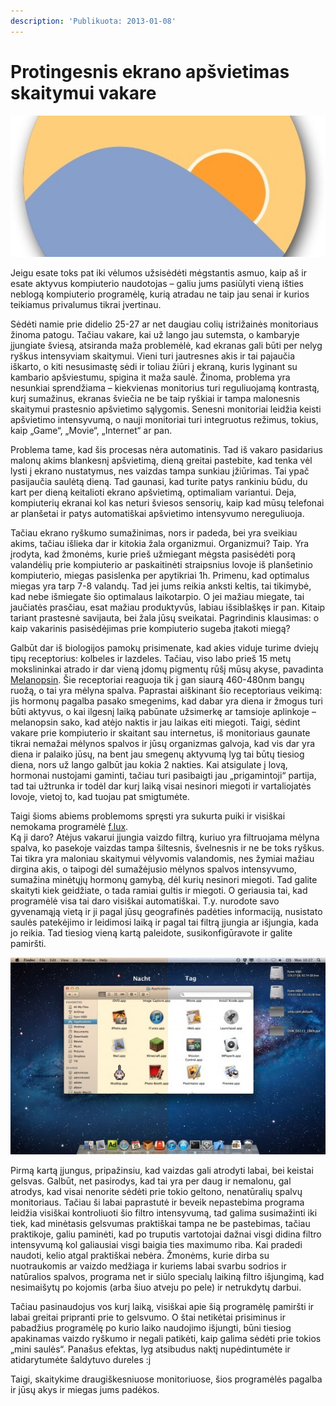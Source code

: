 ```yaml
---
description: 'Publikuota: 2013-01-08'
---
```


# Protingesnis ekrano apšvietimas skaitymui vakare

![](../../../.gitbook/assets/f.lux_-23294_512x230.jpg)

Jeigu esate toks pat iki vėlumos užsisėdėti mėgstantis asmuo, kaip aš ir esate aktyvus kompiuterio naudotojas – galiu jums pasiūlyti vieną išties neblogą kompiuterio programėlę, kurią atradau ne taip jau senai ir kurios teikiamus privalumus tikrai įvertinau.

Sėdėti namie prie didelio 25-27 ar net daugiau colių istrižainės monitoriaus žinoma patogu. Tačiau vakare, kai už lango jau sutemsta, o kambaryje įjungiate šviesą, atsiranda maža problemėlė, kad ekranas gali būti per nelyg ryškus intensyviam skaitymui. Vieni turi jautresnes akis ir tai pajaučia iškarto, o kiti nesusimastę sėdi ir toliau žiūri į ekraną, kuris lyginant su kambario apšviestumu, spigina it maža saulė. Žinoma, problema yra nesunkiai sprendžiama – kiekvienas monitorius turi reguliuojamą kontrastą, kurį sumažinus, ekranas šviečia ne be taip ryškiai ir tampa malonesnis skaitymui prastesnio apšvietimo sąlygomis. Senesni monitoriai leidžia keisti apšvietimo intensyvumą, o nauji monitoriai turi integruotus režimus, tokius, kaip „Game“, „Movie“, „Internet“ ar pan.

Problema tame, kad šis procesas nėra automatinis. Tad iš vakaro pasidarius malonų akims blankesnį apšvietimą, dieną greitai pastebite, kad tenka vėl lysti į ekrano nustatymus, nes vaizdas tampa sunkiau įžiūrimas. Tai ypač pasijaučia saulėtą dieną. Tad gaunasi, kad turite patys rankiniu būdu, du kart per dieną keitalioti ekrano apšvietimą, optimaliam variantui. Deja, kompiuterių ekranai kol kas neturi šviesos sensorių, kaip kad mūsų telefonai ar planšetai ir patys automatiškai apšvietimo intensyvumo nereguliuoja.

Tačiau ekrano ryškumo sumažinimas, nors ir padeda, bei yra sveikiau akims, tačiau išlieka dar ir kitokia žala organizmui. Organizmui? Taip. Yra įrodyta, kad žmonėms, kurie prieš užmiegant mėgsta pasisėdėti porą valandėlių prie kompiuterio ar paskaitinėti straipsnius lovoje iš planšetinio kompiuterio, miegas pasislenka per apytikriai 1h. Primenu, kad optimalus miegas yra tarp 7-8 valandų. Tad jei jums reikia anksti keltis, tai tikimybė, kad nebe išmiegate šio optimalaus laikotarpio. O jei mažiau miegate, tai jaučiatės prasčiau, esat mažiau produktyvūs, labiau išsiblaškęs ir pan. Kitaip tariant prastesnė savijauta, bei žala jūsų sveikatai. Pagrindinis klausimas: o kaip vakarinis pasisėdėjimas prie kompiuterio sugeba įtakoti miegą?

Galbūt dar iš biologijos pamokų prisimenate, kad akies viduje turime dviejų tipų receptorius: kolbeles ir lazdeles. Tačiau, viso labo prieš 15 metų mokslininkai atrado ir dar vieną įdomų pigmentų rūšį mūsų akyse, pavadinta [Melanopsin](http://en.wikipedia.org/wiki/Melanopsin). Šie receptoriai reaguoja tik į gan siaurą 460-480nm bangų ruožą, o tai yra mėlyna spalva. Paprastai aiškinant šio receptoriaus veikimą: jis hormonų pagalba pasako smegenims, kad dabar yra diena ir žmogus turi būti aktyvus, o kai ilgesnį laiką pabūnate užsimerkę ar tamsioje aplinkoje – melanopsin sako, kad atėjo naktis ir jau laikas eiti miegoti. Taigi, sėdint vakare prie kompiuterio ir skaitant sau internetus, iš monitoriaus gaunate tikrai nemažai mėlynos spalvos ir jūsų organizmas galvoja, kad vis dar yra diena ir palaiko jūsų, na bent jau smegenų aktyvumą lyg tai būtų tiesiog diena, nors už lango galbūt jau kokia 2 nakties. Kai atsigulate į lovą, hormonai nustojami gaminti, tačiau turi pasibaigti jau „prigamintoji“ partija, tad tai užtrunka ir todėl dar kurį laiką visai nesinori miegoti ir vartaliojatės lovoje, vietoj to, kad tuojau pat smigtumėte.

Taigi šioms abiems problemoms spręsti yra sukurta puiki ir visiškai nemokama programėlė [f.lux](http://stereopsis.com/flux/).  
Ką ji daro? Atėjus vakarui įjungia vaizdo filtrą, kuriuo yra filtruojama mėlyna spalva, ko pasekoje vaizdas tampa šiltesnis, švelnesnis ir ne be toks ryškus. Tai tikra yra maloniau skaitymui vėlyvomis valandomis, nes žymiai mažiau dirgina akis, o taipogi dėl sumažėjusio mėlynos spalvos intensyvumo, sumažina minėtųjų hormonų gamybą, dėl kurių nesinori miegoti. Tad galite skaityti kiek geidžiate, o tada ramiai gultis ir miegoti. O geriausia tai, kad programėlė visa tai daro visiškai automatiškai. T.y. nurodote savo gyvenamąją vietą ir ji pagal jūsų geografinės padėties informaciją, nusistato saulės patekėjimo ir leidimosi laiką ir pagal tai filtrą įjungia ar išjungia, kada jo reikia. Tad tiesiog vieną kartą paleidote, susikonfigūravote ir galite pamiršti.

![](../../../.gitbook/assets/flux-screen1-560x350.jpg)

Pirmą kartą įjungus, pripažinsiu, kad vaizdas gali atrodyti labai, bei keistai gelsvas. Galbūt, net pasirodys, kad tai yra per daug ir nemalonu, gal atrodys, kad visai nenorite sėdėti prie tokio geltono, nenatūralių spalvų monitoriaus. Tačiau ši labai paprastutė ir beveik nepastebima programa leidžia visiškai kontroliuoti šio filtro intensyvumą, tad galima susimažinti iki tiek, kad minėtasis gelsvumas praktiškai tampa ne be pastebimas, tačiau praktikoje, galiu paminėti, kad po truputis vartotojai dažnai visgi didina filtro intensyvumą kol galiausiai visgi baigia ties maximumo riba. Kai pradedi naudoti, kelio atgal praktiškai nebėra. Žmonėms, kurie dirba su nuotraukomis ar vaizdo medžiaga ir kuriems labai svarbu sodrios ir natūralios spalvos, programa net ir siūlo specialų laikiną filtro išjungimą, kad nesimaišytų po kojomis \(arba šiuo atveju po pele\) ir netrukdytų darbui.

Tačiau pasinaudojus vos kurį laiką, visiškai apie šią programėlę pamiršti ir labai greitai pripranti prie to gelsvumo. O štai netikėtai prisiminus ir pabadžius programėlę po kurio laiko naudojimo išjungti, būni tiesiog apakinamas vaizdo ryškumo ir negali patikėti, kaip galima sėdėti prie tokios „mini saulės“. Panašus efektas, lyg atsibudus naktį nupėdintumėte ir atidarytumėte šaldytuvo dureles :j

Taigi, skaitykime draugiškesniuose monitoriuose, šios programėlės pagalba ir jūsų akys ir miegas jums padėkos.


